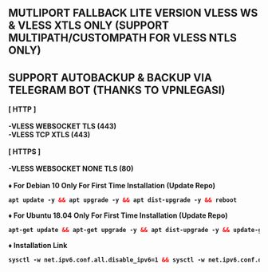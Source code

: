 ## MUTLIPORT FALLBACK LITE VERSION VLESS WS & VLESS XTLS ONLY (SUPPORT MULTIPATH/CUSTOMPATH FOR VLESS NTLS ONLY)

## SUPPORT AUTOBACKUP & BACKUP VIA TELEGRAM BOT (THANKS TO VPNLEGASI)
<b>
[  HTTP  ] <br>
<br>
-VLESS WEBSOCKET TLS (443) <br>
-VLESS TCP XTLS (443) <br>
<br>
[  HTTPS  ] <br>
<br>
-VLESS WEBSOCKET NONE TLS (80) <br>
<br>
♦️ For Debian 10 Only For First Time Installation (Update Repo) <br>

  ```html
 apt update -y && apt upgrade -y && apt dist-upgrade -y && reboot
  ```
  ♦️ For Ubuntu 18.04 Only For First Time Installation (Update Repo) <br>
  
  ```html
 apt-get update && apt-get upgrade -y && apt dist-upgrade -y && update-grub && reboot
 ```
♦️ Installation Link<br>

  ```html
sysctl -w net.ipv6.conf.all.disable_ipv6=1 && sysctl -w net.ipv6.conf.default.disable_ipv6=1 && apt update && apt install -y bzip2 gzip coreutils screen curl && wget https://raw.githubusercontent.com/vinstechmy/MultiportFallbackLite/main/INSTALL/setup.sh && chmod +x setup.sh && ./setup.sh
  ```
